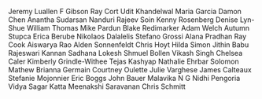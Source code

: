 Jeremy Luallen
F Gibson
Ray Cort
Udit Khandelwal 
Maria Garcia
Damon Chen
Anantha Sudarsan Nanduri
Rajeev Soin
Kenny Rosenberg
Denise Lyn-Shue
William Thomas
Mike Pardun
Blake Redimarker
Adam Welch
Autumn Stupca
Erica Berube
Nikolaos Dalalelis
Stefano Grossi
Alana Pradhan
Ray Cook
Aiswarya Rao
Alden Sonnenfeldt
Chris Hoyt
Hilda Simon
Jithin Babu
Rajeswari Kannan
Sadhana Lokesh
Shmuel Bollen
Vikash Singh
Chelsea Caler
Kimberly Grindle-Withee
Tejas Kashyap
Nathalie Ehrbar
Solomon Mathew
Brianna Germain
Courtney Oulette
Julie Varghese
James Calteaux
Stefanie Mojonnier
Eric Boggs
John Bauer
Malavika N G
Nidhi Pengoria
Vidya Sagar Katta
Meenakshi Saravanan
Chris Schmitt